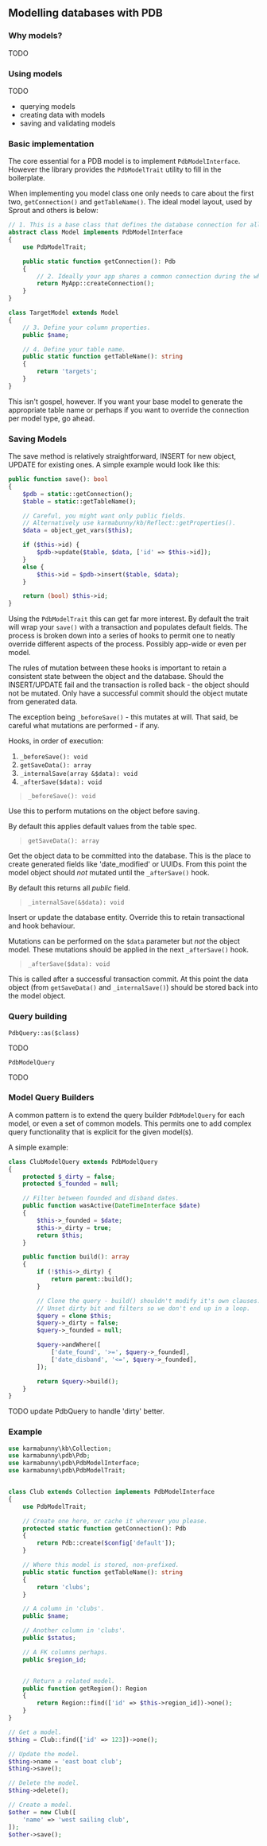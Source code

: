 
## Modelling databases with PDB

### Why models?

TODO


### Using models

TODO

- querying models
- creating data with models
- saving and validating models



### Basic implementation

The core essential for a PDB model is to implement `PdbModelInterface`. However the library provides the `PdbModelTrait` utility to fill in the boilerplate.

When implementing you model class one only needs to care about the first two, `getConnection()` and `getTableName()`. The ideal model layout, used by Sprout and others is below:

```php
// 1. This is a base class that defines the database connection for all models.
abstract class Model implements PdbModelInterface
{
    use PdbModelTrait;

    public static function getConnection(): Pdb
    {
        // 2. Ideally your app shares a common connection during the whole request.
        return MyApp::createConnection();
    }
}

class TargetModel extends Model
{
    // 3. Define your column properties.
    public $name;

    // 4. Define your table name.
    public static function getTableName(): string
    {
        return 'targets';
    }
}
```

This isn't gospel, however. If you want your base model to generate the appropriate table name or perhaps if you want to override the connection per model type, go ahead.


### Saving Models

The save method is relatively straightforward, INSERT for new object, UPDATE for existing ones. A simple example would look like this:

```php
public function save(): bool
{
    $pdb = static::getConnection();
    $table = static::getTableName();

    // Careful, you might want only public fields.
    // Alternatively use karmabunny/kb/Reflect::getProperties().
    $data = object_get_vars($this);

    if ($this->id) {
        $pdb->update($table, $data, ['id' => $this->id]);
    }
    else {
        $this->id = $pdb->insert($table, $data);
    }

    return (bool) $this->id;
}
```

Using the `PdbModelTrait` this can get far more interest. By default the trait will wrap your `save()` with a transaction and populates default fields. The process is broken down into a series of hooks to permit one to neatly override different aspects of the process. Possibly app-wide or even per model.

The rules of mutation between these hooks is important to retain a consistent state between the object and the database. Should the INSERT/UPDATE fail and the transaction is rolled back - the object should not be mutated. Only have a successful commit should the object mutate from generated data.

The exception being `_beforeSave()` - this mutates at will. That said, be careful what mutations are performed - if any.

Hooks, in order of execution:

1. `_beforeSave(): void`
2. `getSaveData(): array`
3. `_internalSave(array &$data): void`
4. `_afterSave($data): void`


> `_beforeSave(): void`

Use this to perform mutations on the object before saving.

By default this applies default values from the table spec.


> `getSaveData(): array`

Get the object data to be committed into the database. This is the place to create generated fields like 'date_modified' or UUIDs. From this point the model object should _not_ mutated until the `_afterSave()` hook.

By default this returns all _public_ field.


> `_internalSave(&$data): void`

Insert or update the database entity. Override this to retain transactional and hook behaviour.

Mutations can be performed on the `$data` parameter but _not_ the object model. These mutations should be applied in the next `_afterSave()` hook.


> `_afterSave($data): void`

This is called after a successful transaction commit. At this point the data object (from `getSaveData()` and `_internalSave()`) should be stored back into the model object.



### Query building


`PdbQuery::as($class)`

TODO


`PdbModelQuery`

TODO


### Model Query Builders

A common pattern is to extend the query builder `PdbModelQuery` for each model, or even a set of common models. This permits one to add complex query functionality that is explicit for the given model(s).

A simple example:

```php
class ClubModelQuery extends PdbModelQuery
{
    protected $_dirty = false;
    protected $_founded = null;

    // Filter between founded and disband dates.
    public function wasActive(DateTimeInterface $date)
    {
        $this->_founded = $date;
        $this->_dirty = true;
        return $this;
    }

    public function build(): array
    {
        if (!$this->_dirty) {
            return parent::build();
        }

        // Clone the query - build() shouldn't modify it's own clauses.
        // Unset dirty bit and filters so we don't end up in a loop.
        $query = clone $this;
        $query->_dirty = false;
        $query->_founded = null;

        $query->andWhere([
            ['date_found', '>=', $query->_founded],
            ['date_disband', '<=', $query->_founded],
        ]);

        return $query->build();
    }
}
```


TODO update PdbQuery to handle 'dirty' better.



### Example

```php
use karmabunny\kb\Collection;
use karmabunny\pdb\Pdb;
use karmabunny\pdb\PdbModelInterface;
use karmabunny\pdb\PdbModelTrait;


class Club extends Collection implements PdbModelInterface
{
    use PdbModelTrait;

    // Create one here, or cache it wherever you please.
    protected static function getConnection(): Pdb
    {
        return Pdb::create($config['default']);
    }

    // Where this model is stored, non-prefixed.
    public static function getTableName(): string
    {
        return 'clubs';
    }

    // A column in 'clubs'.
    public $name;

    // Another column in 'clubs'.
    public $status;

    // A FK columns perhaps.
    public $region_id;


    // Return a related model.
    public function getRegion(): Region
    {
        return Region::find(['id' => $this->region_id])->one();
    }
}

// Get a model.
$thing = Club::find(['id' => 123])->one();

// Update the model.
$thing->name = 'east boat club';
$thing->save();

// Delete the model.
$thing->delete();

// Create a model.
$other = new Club([
    'name' => 'west sailing club',
]);
$other->save();
```

